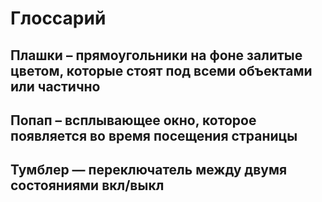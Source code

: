 # Глоссарий

## Плашки – прямоугольники на фоне залитые цветом, которые стоят под всеми объектами или частично

## Попап – всплывающее окно, которое появляется во время посещения страницы

## Тумблер — переключатель между двумя состояниями вкл/выкл
